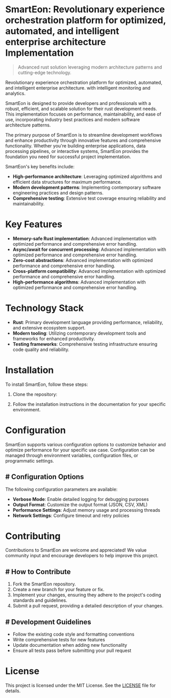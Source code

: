 <!-- fallback_SmartEon_20250727061859_13350 -->

# SmartEon: Revolutionary experience orchestration platform for optimized, automated, and intelligent enterprise architecture Implementation
> Advanced rust solution leveraging modern architecture patterns and cutting-edge technology.

Revolutionary experience orchestration platform for optimized, automated, and intelligent enterprise architecture. with intelligent monitoring and analytics.

SmartEon is designed to provide developers and professionals with a robust, efficient, and scalable solution for their rust development needs. This implementation focuses on performance, maintainability, and ease of use, incorporating industry best practices and modern software architecture patterns.

The primary purpose of SmartEon is to streamline development workflows and enhance productivity through innovative features and comprehensive functionality. Whether you're building enterprise applications, data processing pipelines, or interactive systems, SmartEon provides the foundation you need for successful project implementation.

SmartEon's key benefits include:

* **High-performance architecture**: Leveraging optimized algorithms and efficient data structures for maximum performance.
* **Modern development patterns**: Implementing contemporary software engineering practices and design patterns.
* **Comprehensive testing**: Extensive test coverage ensuring reliability and maintainability.

# Key Features

* **Memory-safe Rust implementation**: Advanced implementation with optimized performance and comprehensive error handling.
* **Async/await for concurrent processing**: Advanced implementation with optimized performance and comprehensive error handling.
* **Zero-cost abstractions**: Advanced implementation with optimized performance and comprehensive error handling.
* **Cross-platform compatibility**: Advanced implementation with optimized performance and comprehensive error handling.
* **High-performance algorithms**: Advanced implementation with optimized performance and comprehensive error handling.

# Technology Stack

* **Rust**: Primary development language providing performance, reliability, and extensive ecosystem support.
* **Modern tooling**: Utilizing contemporary development tools and frameworks for enhanced productivity.
* **Testing frameworks**: Comprehensive testing infrastructure ensuring code quality and reliability.

# Installation

To install SmartEon, follow these steps:

1. Clone the repository:


2. Follow the installation instructions in the documentation for your specific environment.

# Configuration

SmartEon supports various configuration options to customize behavior and optimize performance for your specific use case. Configuration can be managed through environment variables, configuration files, or programmatic settings.

## # Configuration Options

The following configuration parameters are available:

* **Verbose Mode**: Enable detailed logging for debugging purposes
* **Output Format**: Customize the output format (JSON, CSV, XML)
* **Performance Settings**: Adjust memory usage and processing threads
* **Network Settings**: Configure timeout and retry policies

# Contributing

Contributions to SmartEon are welcome and appreciated! We value community input and encourage developers to help improve this project.

## # How to Contribute

1. Fork the SmartEon repository.
2. Create a new branch for your feature or fix.
3. Implement your changes, ensuring they adhere to the project's coding standards and guidelines.
4. Submit a pull request, providing a detailed description of your changes.

## # Development Guidelines

* Follow the existing code style and formatting conventions
* Write comprehensive tests for new features
* Update documentation when adding new functionality
* Ensure all tests pass before submitting your pull request

# License

This project is licensed under the MIT License. See the [LICENSE](https://github.com/marcmotta/SmartEon/blob/main/LICENSE) file for details.
